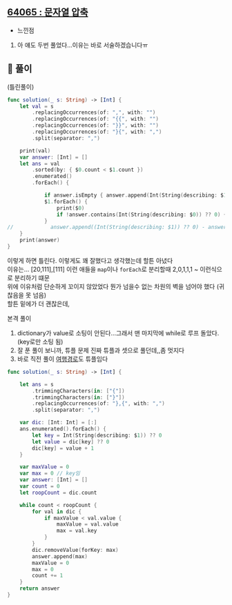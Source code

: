 ## [64065 : 문자열 압축](https://programmers.co.kr/learn/courses/30/lessons/64065)

- 느낀점

1. 아 얘도 두번 풀었다...이유는 바로 서술하겠습니다ㅠ

## 📌 풀이

(틀린풀이)

```swift
func solution(_ s: String) -> [Int] {
    let val = s
        .replacingOccurrences(of: ",", with: "")
        .replacingOccurrences(of: "{{", with: "")
        .replacingOccurrences(of: "}}", with: "")
        .replacingOccurrences(of: "}{", with: ",")
        .split(separator: ",")

    print(val)
    var answer: [Int] = []
    let ans = val
        .sorted(by: { $0.count < $1.count })
        .enumerated()
        .forEach() {

            if answer.isEmpty { answer.append(Int(String(describing: $1)) ?? 0) ; return }
            $1.forEach() {
                print($0)
                if !answer.contains(Int(String(describing: $0)) ?? 0) { answer.append(Int(String(describing: $0)) ?? 0) }
            }
//            answer.append((Int(String(describing: $1)) ?? 0) - answer[$0 - 1] )
    }
    print(answer)
}
```

이렇게 하면 틀린다. 이렇게도 꽤 잘했다고 생각했는데 할튼 아녔다 </br>
이유는... [20,111],[111] 이런 애들을 `map`이나 `forEach`로 분리할때 2,0,1,1,1 ~ 이런식으로 분리하기 떄문 </br>
위에 이유처럼 단순하게 꼬이지 않았었다 뭔가 넘을수 없는 차원의 벽을 넘어야 했다 (귀찮음을 못 넘음) </br>
할튼 밑에가 더 괜찮은데,

본격 풀이

1. dictionary가 value로 소팅이 안된다...그래서 맨 마지막에 while로 루프 돌았다. (key로만 소팅 됨)
2. 잘 푼 풀이 보니까, 튜플 문제 진짜 튜플과 셋으로 풀던데,,좀 멋지다
3. 바로 직전 풀이 [여행경로](../Links/43164.md)도 튜플임다

```swift
func solution(_ s: String) -> [Int] {

    let ans = s
        .trimmingCharacters(in: ["{"])
        .trimmingCharacters(in: ["}"])
        .replacingOccurrences(of: "},{", with: ",")
        .split(separator: ",")

    var dic: [Int: Int] = [:]
    ans.enumerated().forEach() {
        let key = Int(String(describing: $1)) ?? 0
        let value = dic[key] ?? 0
        dic[key] = value + 1
    }

    var maxValue = 0
    var max = 0 // key임
    var answer: [Int] = []
    var count = 0
    let roopCount = dic.count

    while count < roopCount {
        for val in dic {
            if maxValue < val.value {
                maxValue = val.value
                max = val.key
            }
        }
        dic.removeValue(forKey: max)
        answer.append(max)
        maxValue = 0
        max = 0
        count += 1
    }
    return answer
}
```
